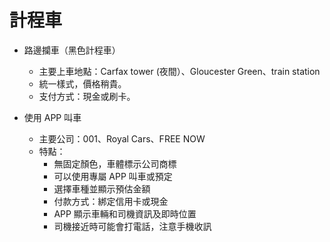 # 計程車


+ 路邊攔車（黑色計程車）
   * 主要上車地點：Carfax tower (夜間）、Gloucester Green、train station
   * 統一樣式，價格稍貴。
   * 支付方式：現金或刷卡。
    
+ 使用 APP 叫車
   * 主要公司：001、Royal Cars、FREE NOW
   * 特點：
     * 無固定顏色，車體標示公司商標
     * 可以使用專屬 APP 叫車或預定
     * 選擇車種並顯示預估金額
     * 付款方式：綁定信用卡或現金
     * APP 顯示車輛和司機資訊及即時位置
     * 司機接近時可能會打電話，注意手機收訊
